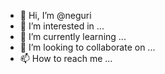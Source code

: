 - 👋 Hi, I’m @neguri
- 👀 I’m interested in ...
- 🌱 I’m currently learning ...
- 💞️ I’m looking to collaborate on ...
- 📫 How to reach me ...

<!---
neguri/neguri is a ✨ special ✨ repository because its `README.md` (this file) appears on your GitHub profile.
You can click the Preview link to take a look at your changes.
--->
